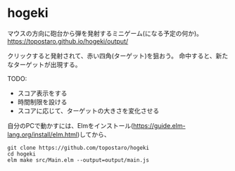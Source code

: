 # hogeki

マウスの方向に砲台から弾を発射するミニゲーム(になる予定の何か)。
https://topostaro.github.io/hogeki/output/

クリックすると発射されて、赤い四角(ターゲット)を狙おう。
命中すると、新たなターゲットが出現する。

TODO:
- スコア表示をする
- 時間制限を設ける
- スコアに応じて、ターゲットの大きさを変化させる

自分のPCで動かすには、Elmをインストール(https://guide.elm-lang.org/install/elm.html)してから、
```
git clone https://github.com/topostaro/hogeki
cd hogeki
elm make src/Main.elm --output=output/main.js
```
